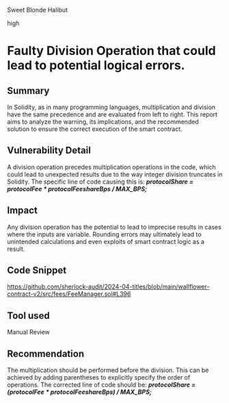 Sweet Blonde Halibut

high

# Faulty Division Operation that could lead to potential logical errors.

## Summary
In Solidity, as in many programming languages, multiplication and division have the same precedence and are evaluated from left to right. This report aims to analyze the warning, its implications, and the recommended solution to ensure the correct execution of the smart contract.

## Vulnerability Detail
A division operation precedes multiplication operations in the code, which could lead to unexpected results due to the way integer division truncates in Solidity.
The specific line of code causing this is: **_protocolShare = protocolFee * protocolFeeshareBps / MAX_BPS;_**


## Impact
Any division operation has the potential to lead to imprecise results in cases where the inputs are variable. Rounding errors may ultimately lead to unintended calculations and even exploits of smart contract logic as a result.

## Code Snippet
https://github.com/sherlock-audit/2024-04-titles/blob/main/wallflower-contract-v2/src/fees/FeeManager.sol#L396

## Tool used
Manual Review

## Recommendation
The multiplication should be performed before the division. This can be achieved by adding parentheses to explicitly specify the order of operations. 
The corrected line of code should be:  **_protocolShare = (protocolFee * protocolFeeshareBps) / MAX_BPS;_**
